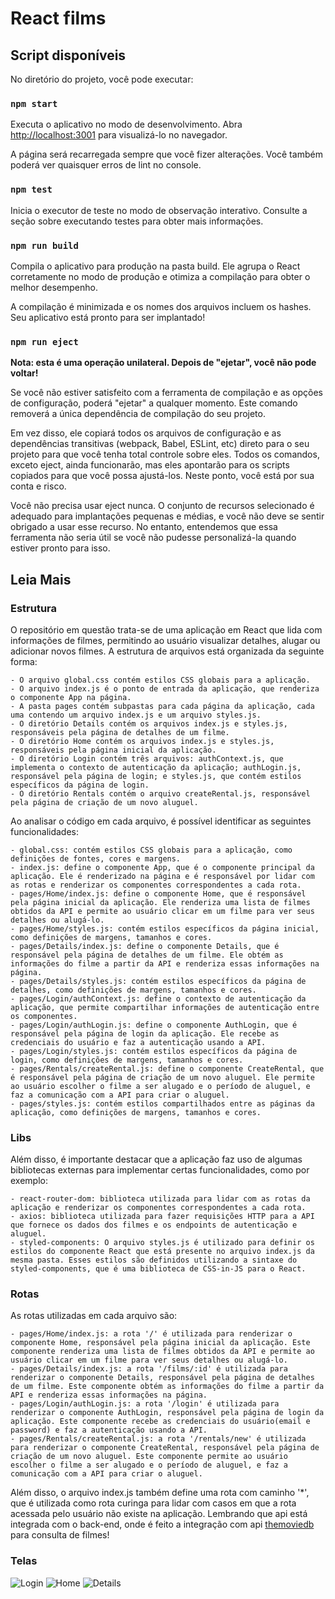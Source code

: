 # React films

## Script disponíveis

No diretório do projeto, você pode executar:

### `npm start`

Executa o aplicativo no modo de desenvolvimento.
Abra [http://localhost:3001](http://localhost:3001) para visualizá-lo no navegador.

A página será recarregada sempre que você fizer alterações.
Você também poderá ver quaisquer erros de lint no console.

### `npm test`

Inicia o executor de teste no modo de observação interativo.
Consulte a seção sobre executando testes para obter mais informações.

### `npm run build`

Compila o aplicativo para produção na pasta build.
Ele agrupa o React corretamente no modo de produção e otimiza a compilação para obter o melhor desempenho.

A compilação é minimizada e os nomes dos arquivos incluem os hashes.
Seu aplicativo está pronto para ser implantado!
### `npm run eject`

**Nota: esta é uma operação unilateral. Depois de "ejetar", você não pode voltar!**

Se você não estiver satisfeito com a ferramenta de compilação e as opções de configuração, poderá "ejetar" a qualquer momento. Este comando removerá a única dependência de compilação do seu projeto.

Em vez disso, ele copiará todos os arquivos de configuração e as dependências transitivas (webpack, Babel, ESLint, etc) direto para o seu projeto para que você tenha total controle sobre eles. Todos os comandos, exceto eject, ainda funcionarão, mas eles apontarão para os scripts copiados para que você possa ajustá-los. Neste ponto, você está por sua conta e risco.

Você não precisa usar eject nunca. O conjunto de recursos selecionado é adequado para implantações pequenas e médias, e você não deve se sentir obrigado a usar esse recurso. No entanto, entendemos que essa ferramenta não seria útil se você não pudesse personalizá-la quando estiver pronto para isso.

## Leia Mais

### Estrutura

O repositório em questão trata-se de uma aplicação em React que lida com informações de filmes, permitindo ao usuário visualizar detalhes, alugar ou adicionar novos filmes. A estrutura de arquivos está organizada da seguinte forma:

````
- O arquivo global.css contém estilos CSS globais para a aplicação.
- O arquivo index.js é o ponto de entrada da aplicação, que renderiza o componente App na página.
- A pasta pages contém subpastas para cada página da aplicação, cada uma contendo um arquivo index.js e um arquivo styles.js.
- O diretório Details contém os arquivos index.js e styles.js, responsáveis pela página de detalhes de um filme.
- O diretório Home contém os arquivos index.js e styles.js, responsáveis pela página inicial da aplicação.
- O diretório Login contém três arquivos: authContext.js, que implementa o contexto de autenticação da aplicação; authLogin.js, responsável pela página de login; e styles.js, que contém estilos específicos da página de login.
- O diretório Rentals contém o arquivo createRental.js, responsável pela página de criação de um novo aluguel.
````

Ao analisar o código em cada arquivo, é possível identificar as seguintes funcionalidades:

````
- global.css: contém estilos CSS globais para a aplicação, como definições de fontes, cores e margens.
- index.js: define o componente App, que é o componente principal da aplicação. Ele é renderizado na página e é responsável por lidar com as rotas e renderizar os componentes correspondentes a cada rota.
- pages/Home/index.js: define o componente Home, que é responsável pela página inicial da aplicação. Ele renderiza uma lista de filmes obtidos da API e permite ao usuário clicar em um filme para ver seus detalhes ou alugá-lo.
- pages/Home/styles.js: contém estilos específicos da página inicial, como definições de margens, tamanhos e cores.
- pages/Details/index.js: define o componente Details, que é responsável pela página de detalhes de um filme. Ele obtém as informações do filme a partir da API e renderiza essas informações na página.
- pages/Details/styles.js: contém estilos específicos da página de detalhes, como definições de margens, tamanhos e cores.
- pages/Login/authContext.js: define o contexto de autenticação da aplicação, que permite compartilhar informações de autenticação entre os componentes.
- pages/Login/authLogin.js: define o componente AuthLogin, que é responsável pela página de login da aplicação. Ele recebe as credenciais do usuário e faz a autenticação usando a API.
- pages/Login/styles.js: contém estilos específicos da página de login, como definições de margens, tamanhos e cores.
- pages/Rentals/createRental.js: define o componente CreateRental, que é responsável pela página de criação de um novo aluguel. Ele permite ao usuário escolher o filme a ser alugado e o período de aluguel, e faz a comunicação com a API para criar o aluguel.
- pages/styles.js: contém estilos compartilhados entre as páginas da aplicação, como definições de margens, tamanhos e cores.
````

### Libs

Além disso, é importante destacar que a aplicação faz uso de algumas bibliotecas externas para implementar certas funcionalidades, como por exemplo:

````
- react-router-dom: biblioteca utilizada para lidar com as rotas da aplicação e renderizar os componentes correspondentes a cada rota.
- axios: biblioteca utilizada para fazer requisições HTTP para a API que fornece os dados dos filmes e os endpoints de autenticação e aluguel.
- styled-components: O arquivo styles.js é utilizado para definir os estilos do componente React que está presente no arquivo index.js da mesma pasta. Esses estilos são definidos utilizando a sintaxe do styled-components, que é uma biblioteca de CSS-in-JS para o React.
````

### Rotas

As rotas utilizadas em cada arquivo são:

````
- pages/Home/index.js: a rota '/' é utilizada para renderizar o componente Home, responsável pela página inicial da aplicação. Este componente renderiza uma lista de filmes obtidos da API e permite ao usuário clicar em um filme para ver seus detalhes ou alugá-lo.
- pages/Details/index.js: a rota '/films/:id' é utilizada para renderizar o componente Details, responsável pela página de detalhes de um filme. Este componente obtém as informações do filme a partir da API e renderiza essas informações na página.
- pages/Login/authLogin.js: a rota '/login' é utilizada para renderizar o componente AuthLogin, responsável pela página de login da aplicação. Este componente recebe as credenciais do usuário(email e password) e faz a autenticação usando a API.
- pages/Rentals/createRental.js: a rota '/rentals/new' é utilizada para renderizar o componente CreateRental, responsável pela página de criação de um novo aluguel. Este componente permite ao usuário escolher o filme a ser alugado e o período de aluguel, e faz a comunicação com a API para criar o aluguel.
````

Além disso, o arquivo index.js também define uma rota com caminho '*', que é utilizada como rota curinga para lidar com casos em que a rota acessada pelo usuário não existe na aplicação. Lembrando que api está integrada com o back-end, onde é feito a integração com api [themoviedb](https://developers.themoviedb.org/3/movies) para consulta de filmes!

### Telas

![Login](https://www.imagemhost.com.br/image/rRQ67C)
![Home](https://www.imagemhost.com.br/image/rRQAYL)
![Details](https://www.imagemhost.com.br/image/rRQIIB)